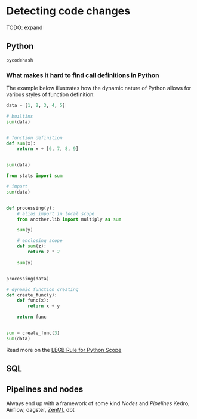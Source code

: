 # Detecting code changes

TODO: expand

## Python

`pycodehash`

### What makes it hard to find call definitions in Python

The example below illustrates how the dynamic nature of Python allows for various styles of function definition:

```python
data = [1, 2, 3, 4, 5]

# builtins
sum(data)


# function definition
def sum(x):
    return x + [6, 7, 8, 9]


sum(data)

from stats import sum

# import
sum(data)


def processing(y):
    # alias import in local scope
    from another.lib import multiply as sum

    sum(y)

    # enclosing scope
    def sum(z):
        return z * 2

    sum(y)


processing(data)

# dynamic function creating
def create_func(y):
    def func(x):
        return x + y

    return func


sum = create_func(3)
sum(data)
```

Read more on the [LEGB Rule for Python Scope](https://realpython.com/python-scope-legb-rule/#using-the-legb-rule-for-python-scope)

## SQL


## Pipelines and nodes

Always end up with a framework of some kind
_Nodes_ and _Pipelines_
Kedro, Airflow, dagster, [ZenML](https://docs.zenml.io/getting-started/introduction)
dbt